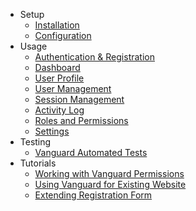 - Setup
    - [Installation](installation.html)
    - [Configuration](configuration.html)
- Usage
	- [Authentication & Registration](authentication.html)
	- [Dashboard](dashboard.html)
	- [User Profile](profile.html)
	- [User Management](users.html)
	- [Session Management](sessions.html)
	- [Activity Log](activity-log.html)
	- [Roles and Permissions](roles-and-permissions.html)
	- [Settings](settings.html)
- Testing
    - [Vanguard Automated Tests](testing.html)
- Tutorials
    - [Working with Vanguard Permissions](working-with-permissions.html)
	- [Using Vanguard for Existing Website](existing-website.html)
	- [Extending Registration Form](registration-form.html)